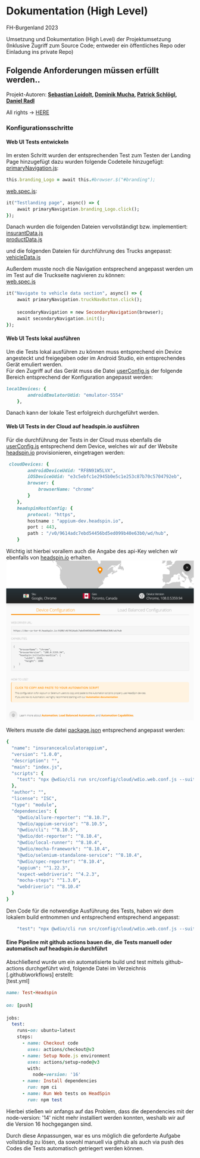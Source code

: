 # Dokumentation (High Level)
FH-Burgenland 2023

Umsetzung und Dokumentation (High Level) der Projektumsetzung (Inklusive Zugriff zum Source Code; entweder ein öffentliches Repo oder Einladung ins private Repo)

## Folgende Anforderungen müssen erfüllt werden..
Projekt-Autoren:
**[Sebastian Loidolt](2210781008@fh-burgenland.at), [Dominik Mucha](2210781015@fh-burgenland.at), [Patrick Schlögl](2210781013@fh-burgenland.at), [Daniel Radl](2210781010@fh-burgenland.at)**

All rights -> [HERE](Tricentis-Tutorial.md)

### Konfigurationsschritte  

#### Web UI Tests entwickeln  

Im ersten Schritt wurden der entsprechenden Test zum Testen der Landing Page hinzugefügt dazu wurden folgende Codeteile hinzugefügt:  
[primaryNavigation.js](/src/pages/web/primaryNavigation.js):  
````ruby
this.branding_Logo = await this.#browser.$("#branding");
````  
[web.spec.js](/src/specs/web.spec.js):  
````ruby
it("Testlanding page", async() => {
    await primaryNavigation.branding_Logo.click();
}); 
````  
Danach wurden die folgenden Dateien vervollständigt bzw. implementiert:
[insurantData.js](/src/pages/web/insurantData.js)    
[productData.js](/src/pages/web/productData.js)  

und die folgenden Dateien für durchführung des Trucks angepasst:  
[vehicleData.js](/src/pages/web/vehicleData.js)  

Außerdem musste noch die Navigation entsprechend angepasst werden um im Test auf die Truckseite nagivieren zu können:  
[web.spec.js]()  
````ruby
it("Navigate to vehicle data section", async() => {
    await primaryNavigation.truckNavButton.click();

    secondaryNavigation = new SecondaryNavigation(browser);
    await secondaryNavigation.init();
});
````  
    
#### Web UI Tests lokal ausführen  
Um die Tests lokal ausführen zu können muss entsprechend ein Device angesteckt und freigegeben oder im Android Studio,
ein entsprechendes Gerät emuliert werden.  
Für den Zugriff auf das Gerät muss die Datei [userConfig.js](/userConfig.js) der folgende Bereich entsprechend der Konfiguration angepasst werden:  
````ruby
localDevices: {
        androidEmulatorUdid: "emulator-5554"
    },
````   
Danach kann der lokale Test erfolgreich durchgeführt werden.  
  
#### Web UI Tests in der Cloud auf headspin.io ausführen  
Für die durchführung der Tests in der Cloud muss ebenfalls die [userConfig.js](/userConfig.js) entsprechend dem Device, welches wir auf der Website   [headspin.io](https://www.headspin.io) provisionieren, eingetragen werden:  
````ruby
 cloudDevices: {
        androidDeviceUdid: "RF8N91W5LVX",
        iOSDeviceUdid: "e3c5ebfc1e2945b0e5c1e253c87b70c5704792eb",
        browser: {
            browserName: "chrome"
        }
    },
    headspinHostConfig: {
        protocol: "https",
        hostname : "appium-dev.headspin.io",
        port : 443,
        path : "/v0/9614adc7ebd54456bd5ed099b40e63b0/wd/hub",
    }
````  
Wichtig ist hierbei vorallem auch die Angabe des api-Key welchen wir ebenfalls von [headspin.io](http://www.headspin.io) erhalten.    
![headspin_device](/pictures/headspin_device.png) 
  
Weiters musste die datei [package.json](/package.json) entsprechend angepasst werden:
````ruby
{
  "name": "insurancecalculatorappium",
  "version": "1.0.0",
  "description": "",
  "main": "index.js",
  "scripts": {
    "test": "npx @wdio/cli run src/config/cloud/wdio.web.conf.js --suite web"
  },
  "author": "",
  "license": "ISC",
  "type": "module",
  "dependencies": {
    "@wdio/allure-reporter": "^8.10.7",
    "@wdio/appium-service": "^8.10.5",
    "@wdio/cli": "^8.10.5",
    "@wdio/dot-reporter": "^8.10.4",
    "@wdio/local-runner": "^8.10.4",
    "@wdio/mocha-framework": "^8.10.4",
    "@wdio/selenium-standalone-service": "^8.10.4",
    "@wdio/spec-reporter": "^8.10.4",
    "appium": "^1.22.3",
    "expect-webdriverio": "^4.2.3",
    "mocha-steps": "^1.3.0",
    "webdriverio": "^8.10.4"
  }
}
````  
  
Den Code für die notwendige Ausführung des Tests, haben wir dem lokalem build entnommen und entsprechend entsprechend angepasst:  
````ruby
    "test": "npx @wdio/cli run src/config/cloud/wdio.web.conf.js --suite web"
````  
  
#### Eine Pipeline mit github actions bauen die, die Tests manuell oder automatisch auf headspin.io durchführt  
Abschließend wurde um ein automatisierte build und test mittels github-actions durchgeführt wird, folgende Datei im Verzeichnis [.github\workflows] erstellt:  
[test.yml]  
````ruby
name: Test-Headspin

on: [push]

jobs:
  test:
    runs-on: ubuntu-latest
    steps:
      - name: Checkout code
        uses: actions/checkout@v3
      - name: Setup Node.js environment
        uses: actions/setup-node@v3
        with:
          node-version: '16'
      - name: Install dependencies
        run: npm ci
      - name: Run Web tests on HeadSpin
        run: npm test
````  
Hierbei stießen wir anfangs auf das Problem, dass die dependencies mit der node-version: '14' nicht mehr installiert werden konnten, weshalb wir auf die Version 16 hochgegangen sind.   
  
Durch diese Anpassungen, war es uns möglich die geforderte Aufgabe vollständig zu lösen, da sowohl manuell via github als auch via push des Codes die Tests automatisch getriegert werden können.
<!--Generete PDF from README.md => pip install grip, grip README.md-->